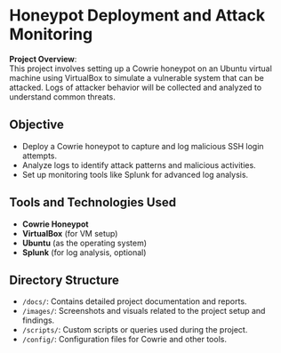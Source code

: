 # Honeypot Deployment and Attack Monitoring

**Project Overview**:  
This project involves setting up a Cowrie honeypot on an Ubuntu virtual machine using VirtualBox to simulate a vulnerable system that can be attacked. Logs of attacker behavior will be collected and analyzed to understand common threats.

## Objective
- Deploy a Cowrie honeypot to capture and log malicious SSH login attempts.
- Analyze logs to identify attack patterns and malicious activities.
- Set up monitoring tools like Splunk for advanced log analysis.

## Tools and Technologies Used
- **Cowrie Honeypot**
- **VirtualBox** (for VM setup)
- **Ubuntu** (as the operating system)
- **Splunk** (for log analysis, optional)

## Directory Structure
- `/docs/`: Contains detailed project documentation and reports.
- `/images/`: Screenshots and visuals related to the project setup and findings.
- `/scripts/`: Custom scripts or queries used during the project.
- `/config/`: Configuration files for Cowrie and other tools.